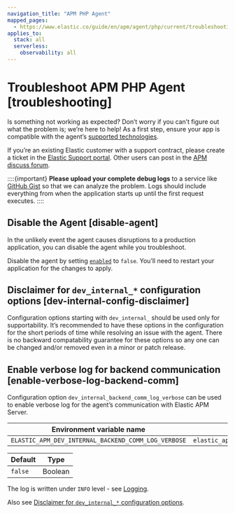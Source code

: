 ```yaml
---
navigation_title: "APM PHP Agent"
mapped_pages:
  - https://www.elastic.co/guide/en/apm/agent/php/current/troubleshooting.html
applies_to:
  stack: all
  serverless:
    observability: all
---
```


# Troubleshoot APM PHP Agent [troubleshooting]

Is something not working as expected? Don’t worry if you can’t figure out what the problem is; we’re here to help! As a first step, ensure your app is compatible with the agent’s [supported technologies](apm-agent-php://reference/supported-technologies.md).

If you’re an existing Elastic customer with a support contract, please create a ticket in the [Elastic Support portal](https://support.elastic.co/customers/s/login/). Other users can post in the [APM discuss forum](https://discuss.elastic.co/c/apm).

::::{important}
**Please upload your complete debug logs** to a service like [GitHub Gist](https://gist.github.com) so that we can analyze the problem. Logs should include everything from when the application starts up until the first request executes.
::::



## Disable the Agent [disable-agent]

In the unlikely event the agent causes disruptions to a production application, you can disable the agent while you troubleshoot.

Disable the agent by setting [`enabled`](apm-agent-php://reference/configuration-reference.md#config-enabled) to `false`. You’ll need to restart your application for the changes to apply.


## Disclaimer for `dev_internal_*` configuration options [dev-internal-config-disclaimer]

Configuration options starting with `dev_internal_` should be used only for supportability. It’s recommended to have these options in the configuration for the short periods of time while resolving an issue with the agent. There is no backward compatability guarantee for these options so any one can be changed and/or removed even in a minor or patch release.


## Enable verbose log for backend communication [enable-verbose-log-backend-comm]

Configuration option `dev_internal_backend_comm_log_verbose` can be used to enable verbose log for the agent’s communication with Elastic APM Server.

| Environment variable name | Option name in `php.ini` |
| --- | --- |
| `ELASTIC_APM_DEV_INTERNAL_BACKEND_COMM_LOG_VERBOSE` | `elastic_apm.dev_internal_backend_comm_log_verbose` |

| Default | Type |
| --- | --- |
| `false` | Boolean |

The log is written under `INFO` level - see [Logging](apm-agent-php://reference/configuration.md#configure-logging).

Also see [Disclaimer for `dev_internal_*` configuration options](#dev-internal-config-disclaimer).



